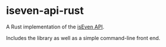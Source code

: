 # iseven-api-rust

A Rust implementation of the [isEven API](https://isevenapi.xyz/).

Includes the library as well as a simple command-line front end.